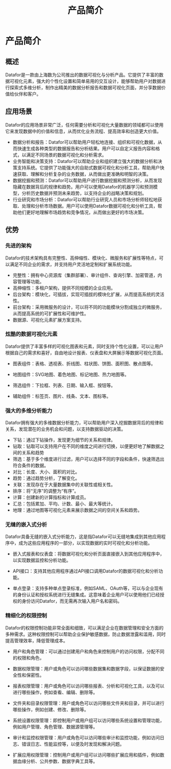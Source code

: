 ﻿---
id: cpjj-cpjs
title: 产品简介
sidebar_position: 1
---
# 产品简介

## 概述

Datafor是一款由上海数为公司推出的数据可视化与分析产品。它提供了丰富的数据可视化元素，强大的个性化设置和简单易用的交互设计，能够帮助用户对数据进行探索式多维分析，制作出精美的数据分析报告和数据可视化页面，并分享数据价值给伙伴和客户。

## 应用场景

Datafor的应用场景非常广泛，任何需要分析和可视化大量数据的领域都可以使用它来发现数据中的价值和信息，从而优化业务流程、提高效率和创造更大价值。

- 数据分析和报告：Datafor可以帮助用户轻松地连接、组织和可视化数据，从而快速生成各种类型的数据报告和分析结果。用户可以自定义报告内容和格式，以满足不同场景的数据可视化和分析需求。
- 业务智能和决策支持：Datafor可以帮助企业和组织建立强大的数据分析和决策支持系统。它提供了功能强大的自助式数据可视化和分析工具，帮助用户快速获取、理解和分析复杂的业务数据，从而做出更准确和明智的决策。
- 数据挖掘和预测：Datafor可以帮助用户进行数据挖掘和预测分析，从而发现隐藏在数据背后的规律和趋势。用户可以使用Datafor的机器学习和预测模型，分析历史数据并预测未来趋势，以支持企业的战略决策和规划。
- 行业研究和市场分析：Datafor可以帮助行业研究人员和市场分析师轻松地获取、处理和分析市场数据。用户可以使用Datafor数据可视化和分析工具，帮助他们更好地理解市场趋势和竞争情况，从而做出更好的市场决策。

## 优势

### 先进的架构
Datafor的技术架构具有完整性、高伸缩性、模块化、微服务和扩展性等特点，可以满足不同企业的需求，并支持用户灵活地定制和扩展系统功能。

- 完整性：拥有中心资源库（集群部署）、审计组件、查询引擎、加密管道，内容管理等功能。
- 高伸缩性：多租户架构，提供不同规模的企业应用。
- 后台架构：模块化，可插拔，实现可插拔的模块化扩展，从而提高系统的灵活性。
- 前台架构：采用微服务的设计，可以将不同的功能模块分割成独立的微服务，从而提高系统的可扩展性和可维护性。
- 数据源、可视化元素扩展方案支持。


### 炫酷的数据可视化元素

Datafor提供了丰富多样的可视化图表和元素，同时支持个性化设置，可以让用户根据自己的需求和喜好，自由地设计报表、仪表盘和大屏展示等数据可视化页面。

- 图表组件：表格、透视表、折线图、柱状图、饼图、面积图、散点图等。

- 地图组件：SVG地图、着色地图、标记地图、热力地图等。
- 筛选组件：下拉框、列表、日期、输入框、按钮等。
- 辅助组件：标签页、图片、线条、文本、图标等。


### 强大的多维分析能力
Datafor拥有强大的多维数据分析能力，可以帮助用户深入挖掘数据背后的规律和关系，发现潜在的业务机会和问题，以支持数据驱动的决策。

- 下钻：通过下钻操作，发现更为细节的关系和规律。
- 钻取：钻取可以支持用户在不同的维度之间进行切换，以便更好地了解数据之间的关系和趋势
- 筛选：基于多个维度进行过滤，用户可以选择不同的字段和条件，快速筛选出符合条件的数据。
- 对比：长度、大小、面积的对比。
- 趋势：通过趋势分析，了解变化。
- 关联：发现存在于大量数据集中的关联性或相关性。
- 排序：将“无序”的调整为“有序”。
- 计算：创建新的计算指标和计算成员。
- 汇总：包括累加、平均、计数、最小、最大等统计。
- 地理：通过地图等可视化元素来展示数据之间的空间关系和趋势。

### 无缝的嵌入式分析
Datafor具备无缝的嵌入式分析能力，这是指Datafor可以无缝地集成到其他应用程序中，成为这些应用程序的一部分，以实现数据的实时可视化和分析功能。

- 嵌入式报表和仪表盘：将数据可视化和分析页面直接嵌入到其他应用程序中，以实现数据监控和分析功能。

- API接口：支持其他应用程序通过API接口调用Datafor的数据可视化和分析功能。
- 单点登录：支持多种单点登录标准，例如SAML、OAuth等，可以与企业现有的身份认证和授权系统进行无缝集成。这意味着企业用户可以使用他们已经授权的身份访问Datafor，而无需再次输入用户名和密码。

### 精细化的权限控制

Datafor的权限控制功能非常全面和细致，可以满足企业在数据管理和安全方面的多种需求。这种权限控制可以帮助企业保护敏感数据，防止数据泄露和滥用，同时提高管理效率，降低管理成本。

- 用户和角色管理：可以通过创建用户和角色来控制用户的访问权限，分配不同的权限和角色，
- 数据权限管理：用户或角色可以访问哪些数据集和数据字段，以保证数据的安全性和保密性。
- 报表权限管理：用户或角色可以访问哪些报表、分析和可视化工具，以及可以进行哪些操作，例如查看、编辑、删除等。

- 文件夹和目录权限管理：用户或角色可以访问哪些文件夹和目录，并可以进行哪些操作，例如创建、修改、删除等。

- 系统设置权限管理：即控制用户或用户组可以访问哪些系统设置和管理功能，例如用户管理、角色管理、数据源管理等。

- 审计和监控权限管理：用户或角色可以访问哪些审计和监控功能，例如访问日志、错误日志、性能监控等，以便及时发现和解决问题。

- 扩展应用权限管理：控制用户或用户组可以访问哪些扩展应用和插件，例如数据血缘分析、公共参数、数据字典工具等。

